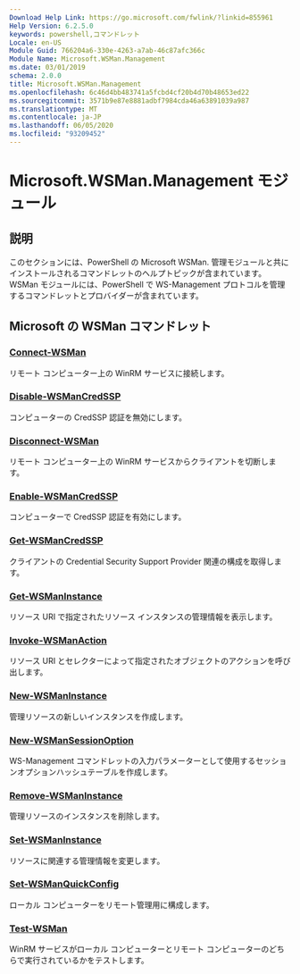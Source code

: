 ```yaml
---
Download Help Link: https://go.microsoft.com/fwlink/?linkid=855961
Help Version: 6.2.5.0
keywords: powershell,コマンドレット
Locale: en-US
Module Guid: 766204a6-330e-4263-a7ab-46c87afc366c
Module Name: Microsoft.WSMan.Management
ms.date: 03/01/2019
schema: 2.0.0
title: Microsoft.WSMan.Management
ms.openlocfilehash: 6c46d4bb483741a5fcbd4cf20b4d70b48653ed22
ms.sourcegitcommit: 3571b9e87e8881adbf7984cda46a63891039a987
ms.translationtype: MT
ms.contentlocale: ja-JP
ms.lasthandoff: 06/05/2020
ms.locfileid: "93209452"
---
```

# Microsoft.WSMan.Management モジュール

## 説明

このセクションには、PowerShell の Microsoft WSMan. 管理モジュールと共にインストールされるコマンドレットのヘルプトピックが含まれています。 WSMan モジュールには、PowerShell で WS-Management プロトコルを管理するコマンドレットとプロバイダーが含まれています。

## Microsoft の WSMan コマンドレット

### [Connect-WSMan](Connect-WSMan.md)
リモート コンピューター上の WinRM サービスに接続します。

### [Disable-WSManCredSSP](Disable-WSManCredSSP.md)
コンピューターの CredSSP 認証を無効にします。

### [Disconnect-WSMan](Disconnect-WSMan.md)
リモート コンピューター上の WinRM サービスからクライアントを切断します。

### [Enable-WSManCredSSP](Enable-WSManCredSSP.md)
コンピューターで CredSSP 認証を有効にします。

### [Get-WSManCredSSP](Get-WSManCredSSP.md)
クライアントの Credential Security Support Provider 関連の構成を取得します。

### [Get-WSManInstance](Get-WSManInstance.md)
リソース URI で指定されたリソース インスタンスの管理情報を表示します。

### [Invoke-WSManAction](Invoke-WSManAction.md)
リソース URI とセレクターによって指定されたオブジェクトのアクションを呼び出します。

### [New-WSManInstance](New-WSManInstance.md)
管理リソースの新しいインスタンスを作成します。

### [New-WSManSessionOption](New-WSManSessionOption.md)
WS-Management コマンドレットの入力パラメーターとして使用するセッションオプションハッシュテーブルを作成します。

### [Remove-WSManInstance](Remove-WSManInstance.md)
管理リソースのインスタンスを削除します。

### [Set-WSManInstance](Set-WSManInstance.md)
リソースに関連する管理情報を変更します。

### [Set-WSManQuickConfig](Set-WSManQuickConfig.md)
ローカル コンピューターをリモート管理用に構成します。

### [Test-WSMan](Test-WSMan.md)
WinRM サービスがローカル コンピューターとリモート コンピューターのどちらで実行されているかをテストします。
